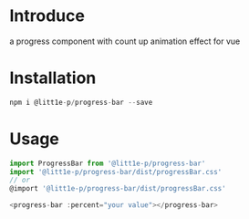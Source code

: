 # Introduce

a progress component with count up animation effect for vue

# Installation

```js
npm i @litt1e-p/progress-bar --save
```

# Usage

```js
import ProgressBar from '@litt1e-p/progress-bar'
import '@litt1e-p/progress-bar/dist/progressBar.css'
// or 
@import '@litt1e-p/progress-bar/dist/progressBar.css'

<progress-bar :percent="your value"></progress-bar>
```
